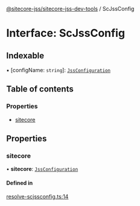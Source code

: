 [@sitecore-jss/sitecore-jss-dev-tools](../README.md) / ScJssConfig

# Interface: ScJssConfig

## Indexable

▪ [configName: `string`]: [`JssConfiguration`](JssConfiguration.md)

## Table of contents

### Properties

- [sitecore](ScJssConfig.md#sitecore)

## Properties

### sitecore

• **sitecore**: [`JssConfiguration`](JssConfiguration.md)

#### Defined in

[resolve-scjssconfig.ts:14](https://github.com/Sitecore/jss/blob/e22ddef1a/packages/sitecore-jss-dev-tools/src/resolve-scjssconfig.ts#L14)
